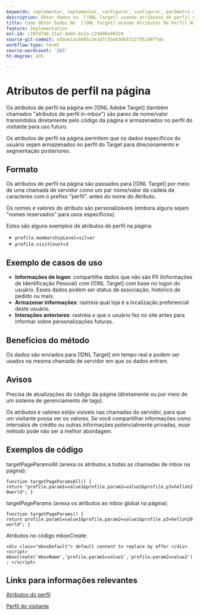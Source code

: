 ```yaml
---
keywords: implementar, implementar, configurar, configurar, parâmetro de página
description: Obter dados no  [!DNL Target] usando atributos de perfil na página.
title: Como Obter Dados No  [!DNL Target] Usando Atributos De Perfil Na Página?
feature: Implementation
exl-id: c19fd746-21a2-4eb5-8c2a-c24806e09324
source-git-commit: e5bae1ac9485c3e1d7c55e6386f332755196ffab
workflow-type: tm+mt
source-wordcount: '283'
ht-degree: 43%

---
```


# Atributos de perfil na página

Os atributos de perfil na página em [!DNL Adobe Target] (também chamados &quot;atributos de perfil in-mbox&quot;) são pares de nome/valor transmitidos diretamente pelo código da página e armazenados no perfil do visitante para uso futuro.

Os atributos de perfil na página permitem que os dados específicos do usuário sejam armazenados no perfil do Target para direcionamento e segmentação posteriores.

## Formato

Os atributos de perfil na página são passados para [!DNL Target] por meio de uma chamada de servidor como um par nome/valor da cadeia de caracteres com o prefixo &quot;perfil&quot;. antes do nome do Atributo.

Os nomes e valores do atributo são personalizáveis (embora alguns sejam &quot;nomes reservados&quot; para usos específicos).

Estes são alguns exemplos de atributos de perfil na página:

* `profile.membershipLevel=silver`
* `profile.visitCount=3`

## Exemplo de casos de uso

* **Informações de logon**: compartilha dados que não são PII (Informações de Identificação Pessoal) com [!DNL Target] com base no logon do usuário. Esses dados podem ser status de associação, histórico de pedido ou mais.
* **Armazenar informações**: rastreia qual loja é a localização preferencial deste usuário.
* **Interações anteriores**: rastreia o que o usuário fez no site antes para informar sobre personalizações futuras.

## Benefícios do método

Os dados são enviados para [!DNL Target] em tempo real e podem ser usados na mesma chamada de servidor em que os dados entram.

## Avisos

Precisa de atualizações do código da página (diretamente ou por meio de um sistema de gerenciamento de tags).

Os atributos e valores estão visíveis nas chamadas do servidor, para que um visitante possa ver os valores. Se você compartilhar informações como intervalos de crédito ou outras informações potencialmente privadas, esse método pode não ser a melhor abordagem.

## Exemplos de código

targetPageParamsAll (anexa os atributos a todas as chamadas de mbox na página):

`function targetPageParamsAll() { return "profile.param1=value1&profile.param2=value2&profile.p3=hello%20world"; }`

targetPageParams (anexa os atributos ao mbox global na página):

`function targetPageParams() { return profile.param1=value1&profile.param2=value2&profile.p3=hello%20world"; }`

Atributos no código mboxCreate:

`<div class="mboxDefault"> default content to replace by offer </div> <script> mboxCreate('mboxName','profile.param1=value1','profile.param2=value2'); </script>`

## Links para informações relevantes

[Atributos do perfil](https://experienceleague.adobe.com/docs/target/using/audiences/visitor-profiles/profile-parameters.html)

[Perfil do visitante](https://experienceleague.adobe.com/docs/target/using/audiences/create-audiences/categories-audiences/visitor-profile.html)

